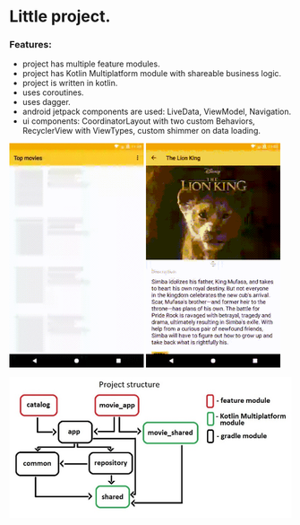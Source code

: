 # Little project.

### Features:

* project has multiple feature modules.
* project has Kotlin Multiplatform module with shareable business logic.
* project is written in kotlin.
* uses coroutines.
* uses dagger.
* android jetpack components are used: LiveData, ViewModel, Navigation.
* ui components: CoordinatorLayout with two custom Behaviors, RecyclerView with ViewTypes, custom shimmer on data loading.

![](https://github.com/pavlov-o-a/MovieDB/blob/master/media_for_md/shimmer.gif)
![](https://github.com/pavlov-o-a/MovieDB/blob/master/media_for_md/movie_card.gif)

![](https://github.com/pavlov-o-a/MovieDB/blob/master/media_for_md/project_structure.jpg)

